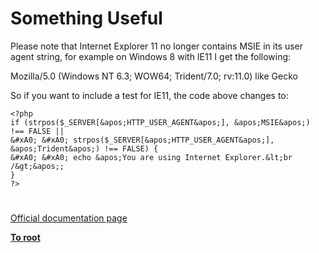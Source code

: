 # Something Useful





Please note that Internet Explorer 11 no longer contains MSIE in its user agent string, for example on Windows 8 with IE11 I get the following:

Mozilla/5.0 (Windows NT 6.3; WOW64; Trident/7.0; rv:11.0) like Gecko

So if you want to include a test for IE11, the code above changes to: 



```
<?php
if (strpos($_SERVER[&apos;HTTP_USER_AGENT&apos;], &apos;MSIE&apos;) !== FALSE ||
&#xA0; &#xA0; strpos($_SERVER[&apos;HTTP_USER_AGENT&apos;], &apos;Trident&apos;) !== FALSE) {
&#xA0; &#xA0; echo &apos;You are using Internet Explorer.&lt;br /&gt;&apos;;
}
?>
```



  

#

[Official documentation page](https://www.php.net/manual/en/tutorial.useful.php)

**[To root](/README.md)**